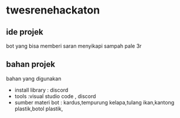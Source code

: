 # twesrenehackaton

## ide projek
bot yang bisa memberi saran menyikapi sampah pale 3r

## bahan projek
bahan yang digunakan
* install library : discord
* tools :visual studio code , discord
* sumber materi bot : kardus,tempurung kelapa,tulang ikan,kantong plastik,botol plastik,
